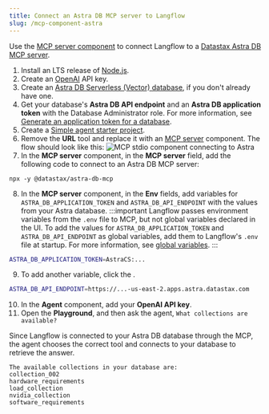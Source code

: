 ```yaml
---
title: Connect an Astra DB MCP server to Langflow
slug: /mcp-component-astra
---
```


Use the [MCP server component](/components-tools#mcp-server) to connect Langflow to a [Datastax Astra DB MCP server](https://github.com/datastax/astra-db-mcp).

1. Install an LTS release of [Node.js](https://docs.npmjs.com/downloading-and-installing-node-js-and-npm).
2. Create an [OpenAI](https://platform.openai.com/) API key.
3. Create an [Astra DB Serverless (Vector) database](https://docs.datastax.com/en/astra-db-serverless/databases/create-database.html#create-vector-database), if you don't already have one.
4. Get your database's **Astra DB API endpoint** and an **Astra DB application token** with the Database Administrator role. For more information, see [Generate an application token for a database](https://docs.datastax.com/en/astra-db-serverless/administration/manage-application-tokens.html#database-token).
5. Create a [Simple agent starter project](/starter-projects-simple-agent).
6. Remove the **URL** tool and replace it with an [MCP server](/components-tools#mcp-server) component.
The flow should look like this:
![MCP stdio component connecting to Astra](/img/component-astra-db.png)
7. In the **MCP server** component, in the **MCP server** field, add the following code to connect to an Astra DB MCP server:
```
npx -y @datastax/astra-db-mcp
```
8. In the **MCP server** component, in the **Env** fields, add variables for `ASTRA_DB_APPLICATION_TOKEN` and `ASTRA_DB_API_ENDPOINT` with the values from your Astra database.
:::important
Langflow passes environment variables from the `.env` file to MCP, but not global variables declared in the UI.
To add the values for `ASTRA_DB_APPLICATION_TOKEN` and `ASTRA_DB_API_ENDPOINT` as global variables, add them to Langflow's `.env` file at startup.
For more information, see [global variables](/configuration-global-variables).
:::

```bash
ASTRA_DB_APPLICATION_TOKEN=AstraCS:...
```

9. To add another variable, click the <Icon name="Plus" aria-label="Plus icon" />.

```bash
ASTRA_DB_API_ENDPOINT=https://...-us-east-2.apps.astra.datastax.com
```

10. In the **Agent** component, add your **OpenAI API key**.
11. Open the **Playground**, and then ask the agent, `What collections are available?`

Since Langflow is connected to your Astra DB database through the MCP, the agent chooses the correct tool and connects to your database to retrieve the answer.
```text
The available collections in your database are:
collection_002
hardware_requirements
load_collection
nvidia_collection
software_requirements
```